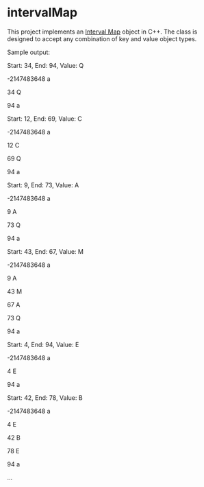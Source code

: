 # intervalMap
This project implements an [Interval Map](https://docs.racket-lang.org/data/interval-map.html) object in C++. The class is designed to accept any combination of key and value object types.


Sample output:

Start: 34, End: 94, Value: Q

-2147483648 a

34 Q

94 a

Start: 12, End: 69, Value: C

-2147483648 a

12 C

69 Q

94 a

Start: 9, End: 73, Value: A

-2147483648 a

9 A

73 Q

94 a

Start: 43, End: 67, Value: M

-2147483648 a

9 A

43 M

67 A

73 Q

94 a

Start: 4, End: 94, Value: E

-2147483648 a

4 E

94 a

Start: 42, End: 78, Value: B

-2147483648 a

4 E

42 B

78 E

94 a

...
